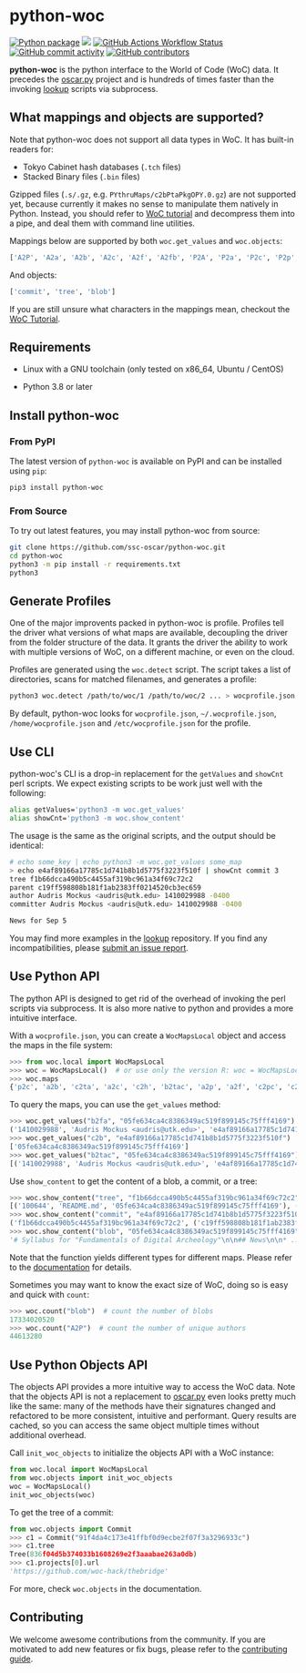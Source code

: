 # python-woc

<a href="https://pypi.org/project/python-woc/"><img alt="Python package" src="https://img.shields.io/pypi/v/python-woc?logo=python&logoColor=ffde57"/></a> <a href="https://codecov.io/gh/ssc-oscar/python-woc" ><img src="https://codecov.io/gh/ssc-oscar/python-woc/graph/badge.svg?token=WW7XM2YYAU"/></a> <a href="https://github.c om/ssc-oscar/python-woc/actions" ><img alt="GitHub Actions Workflow Status" src="https://img.shields.io/github/actions/workflow/status/ssc-oscar/python-woc/test.yml?logo=github"/></a> <a href="https://github.com/ssc-oscar/python-woc/commits"><img alt="GitHub commit activity" src="https://img.shields.io/github/commit-activity/y/ssc-oscar/python-woc?logo=github"/></a> <a href="https://github.com/ssc-oscar/python-woc/contributors"><img alt="GitHub contributors" src="https://img.shields.io/github/contributors-anon/ssc-oscar/python-woc?logo=github&color=%23ffd664"/></a> 

**python-woc** is the python interface to the World of Code (WoC) data.
It precedes the [oscar.py](https://ssc-oscar.github.io/oscar.py) project and is hundreds of times faster than the invoking [lookup](https://github.com/ssc-oscar/lookup) scripts via subprocess.

## What mappings and objects are supported?

Note that python-woc does not support all data types in WoC. It has built-in readers for:

- Tokyo Cabinet hash databases (`.tch` files)
- Stacked Binary files (`.bin` files)

Gzipped files (`.s/.gz`, e.g. `PYthruMaps/c2bPtaPkgOPY.0.gz`) are not supported yet, because currently it makes no sense to manipulate them natively in Python. Instead, you should refer to [WoC tutorial](https://github.com/woc-hack/tutorial?tab=readme-ov-file#activity-3---investigate-the-maps) and decompress them into a pipe, and deal them with command line utilities.

Mappings below are supported by both `woc.get_values` and `woc.objects`:

```python
['A2P', 'A2a', 'A2b', 'A2c', 'A2f', 'A2fb', 'P2A', 'P2a', 'P2c', 'P2p', 'a2A', 'a2P', 'a2b', 'a2c', 'a2f', 'a2p', 'b2P', 'b2c', 'b2f', 'b2fa', 'b2tac', 'bb2cf', 'c2P', 'c2b', 'c2cc', 'c2dat', 'c2f', 'c2fbb', 'c2h', 'c2p', 'c2pc', 'c2r', 'c2ta', 'f2a', 'f2b', 'f2c', 'obb2cf', 'p2P', 'p2a', 'p2c']
```

And objects:

```python
['commit', 'tree', 'blob']
```

If you are still unsure what characters in the mappings mean, checkout the [WoC Tutorial](https://github.com/woc-hack/tutorial?tab=readme-ov-file#activity-3---investigate-the-maps).

## Requirements

- Linux with a GNU toolchain (only tested on x86_64, Ubuntu / CentOS)

- Python 3.8 or later

## Install python-woc

### From PyPI

The latest version of `python-woc` is available on PyPI and can be installed using `pip`:

```bash
pip3 install python-woc
```

### From Source

To try out latest features, you may install python-woc from source:

```bash
git clone https://github.com/ssc-oscar/python-woc.git
cd python-woc
python3 -m pip install -r requirements.txt
python3
```

## Generate Profiles

One of the major improvents packed in python-woc is profile. Profiles tell the driver what versions of what maps are available, decoupling the driver from the folder structure of the data. It grants the driver the ability to work with multiple versions of WoC, on a different machine, or even on the cloud.

Profiles are generated using the `woc.detect` script. The script takes a list of directories, scans for matched filenames, and generates a profile:

```bash
python3 woc.detect /path/to/woc/1 /path/to/woc/2 ... > wocprofile.json
```

By default, python-woc looks for `wocprofile.json`, `~/.wocprofile.json`, `/home/wocprofile.json` and `/etc/wocprofile.json` for the profile. 

## Use CLI

python-woc's CLI is a drop-in replacement for the `getValues` and `showCnt` perl scripts. We expect existing scripts to be work just well with the following:

```bash
alias getValues='python3 -m woc.get_values'
alias showCnt='python3 -m woc.show_content'
```

The usage is the same as the original scripts, and the output should be identical:

```bash
# echo some_key | echo python3 -m woc.get_values some_map
> echo e4af89166a17785c1d741b8b1d5775f3223f510f | showCnt commit 3
tree f1b66dcca490b5c4455af319bc961a34f69c72c2
parent c19ff598808b181f1ab2383ff0214520cb3ec659
author Audris Mockus <audris@utk.edu> 1410029988 -0400
committer Audris Mockus <audris@utk.edu> 1410029988 -0400

News for Sep 5
```

You may find more examples in the [lookup](https://github.com/ssc-oscar/lookup#ov-readme) repository.
If you find any incompatibilities, please [submit an issue report](https://github.com/ssc-oscar/python-woc/issues/new).

## Use Python API

The python API is designed to get rid of the overhead of invoking the perl scripts via subprocess. It is also more native to python and provides a more intuitive interface.

With a `wocprofile.json`, you can create a `WocMapsLocal` object and access the maps in the file system:

```python
>>> from woc.local import WocMapsLocal
>>> woc = WocMapsLocal()  # or use only the version R: woc = WocMapsLocal(version="R")
>>> woc.maps
{'p2c', 'a2b', 'c2ta', 'a2c', 'c2h', 'b2tac', 'a2p', 'a2f', 'c2pc', 'c2dat', 'b2c', 'P2p', 'P2c', 'c2b', 'f2b', 'b2f', 'c2p', 'P2A', 'b2fa', 'c2f', 'p2P', 'f2a', 'p2a', 'c2cc', 'f2c', 'c2r', 'b2P'}
```

To query the maps, you can use the `get_values` method:

```python
>>> woc.get_values("b2fa", "05fe634ca4c8386349ac519f899145c75fff4169")
('1410029988', 'Audris Mockus <audris@utk.edu>', 'e4af89166a17785c1d741b8b1d5775f3223f510f')
>>> woc.get_values("c2b", "e4af89166a17785c1d741b8b1d5775f3223f510f")
['05fe634ca4c8386349ac519f899145c75fff4169']
>>> woc.get_values("b2tac", "05fe634ca4c8386349ac519f899145c75fff4169")
[('1410029988', 'Audris Mockus <audris@utk.edu>', 'e4af89166a17785c1d741b8b1d5775f3223f510f')]
```

Use `show_content` to get the content of a blob, a commit, or a tree:

```python
>>> woc.show_content("tree", "f1b66dcca490b5c4455af319bc961a34f69c72c2")
[('100644', 'README.md', '05fe634ca4c8386349ac519f899145c75fff4169'), ('100644', 'course.pdf', 'dfcd0359bfb5140b096f69d5fad3c7066f101389')]
>>> woc.show_content("commit", "e4af89166a17785c1d741b8b1d5775f3223f510f")
('f1b66dcca490b5c4455af319bc961a34f69c72c2', ('c19ff598808b181f1ab2383ff0214520cb3ec659',), ('Audris Mockus <audris@utk.edu>', '1410029988', '-0400'), ('Audris Mockus <audris@utk.edu>', '1410029988', '-0400'), 'News for Sep 5')
>>> woc.show_content("blob", "05fe634ca4c8386349ac519f899145c75fff4169")
'# Syllabus for "Fundamentals of Digital Archeology"\n\n## News\n\n* ...'
```

Note that the function yields different types for different maps. Please refer to the [documentation](https://ssc-oscar.github.io/python-woc) for details.

Sometimes you may want to know the exact size of WoC, doing so is easy and quick with `count`:

```python
>>> woc.count("blob")  # count the number of blobs
17334020520
>>> woc.count("A2P")  # count the number of unique authors
44613280
```

## Use Python Objects API

The objects API provides a more intuitive way to access the WoC data. 
Note that the objects API is not a replacement to [oscar.py](https://ssc-oscar.github.io/oscar.py) even looks pretty much like the same: many of the methods have their signatures changed and refactored to be more consistent, intuitive and performant. Query results are cached, so you can access the same object multiple times without additional overhead. 

Call `init_woc_objects` to initialize the objects API with a WoC instance:

```python
from woc.local import WocMapsLocal
from woc.objects import init_woc_objects
woc = WocMapsLocal()
init_woc_objects(woc)
```

To get the tree of a commit:

```python
from woc.objects import Commit
>>> c1 = Commit("91f4da4c173e41ffbf0d9ecbe2f07f3a3296933c")
>>> c1.tree
Tree(836f04d5b374033b1608269e2f3aaabae263a0db)
>>> c1.projects[0].url
'https://github.com/woc-hack/thebridge'
```

For more, check `woc.objects` in the documentation.

## Contributing

We welcome awesome contributions from the community. If you are motivated to add new features or fix bugs, please refer to the [contributing guide](https://ssc-oscar.github.io/python-woc/woc.html#to-contribute).